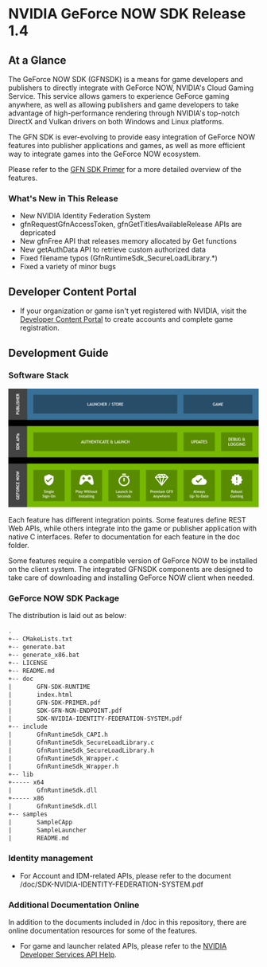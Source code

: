 # NVIDIA GeForce NOW SDK Release 1.4

## At a Glance

The GeForce NOW SDK (GFNSDK) is a means for game developers and publishers to directly integrate with GeForce NOW, NVIDIA's Cloud Gaming Service. This service allows gamers to experience GeForce gaming anywhere, as well as allowing publishers and game developers to take advantage of high-performance rendering through NVIDIA's top-notch DirectX and Vulkan drivers on both Windows and Linux platforms. 

The GFN SDK is ever-evolving to provide easy integration of GeForce NOW features into publisher applications and games, as well as more efficient way to integrate games into the GeForce NOW ecosystem. 

Please refer to the [GFN SDK Primer](./doc/GFN-SDK-PRIMER.pdf) for a more detailed overview of the features.

### What's New in This Release
* New NVIDIA Identity Federation System
* gfnRequestGfnAccessToken, gfnGetTitlesAvailableRelease APIs are depricated
* New gfnFree API that releases memory allocated by Get functions
* New getAuthData API to retrieve custom authorized data
* Fixed filename typos (GfnRuntimeSdk_SecureLoadLibrary.*)
* Fixed a variety of minor bugs


## Developer Content Portal

* If your organization or game isn't yet registered with NVIDIA, visit the [Developer Content Portal](https://portal-developer.nvidia.com/) to create accounts and complete game registration.

## Development Guide

### Software Stack

![Software Stack](./doc/img/software_stack.png)

Each feature has different integration points. Some features define REST Web APIs, while others integrate into the game or publisher application with native C interfaces. Refer to documentation for each feature in the doc folder.

Some features require a compatible version of GeForce NOW to be installed on the client system. The integrated GFNSDK components are designed to take care of downloading and installing GeForce NOW client when needed.

### GeForce NOW SDK Package

The distribution is laid out as below:
```
.
+-- CMakeLists.txt
+-- generate.bat
+-- generate_x86.bat
+-- LICENSE
+-- README.md
+-- doc
|       GFN-SDK-RUNTIME
|       index.html
|       GFN-SDK-PRIMER.pdf
|       SDK-GFN-NGN-ENDPOINT.pdf
|       SDK-NVIDIA-IDENTITY-FEDERATION-SYSTEM.pdf
+-- include
|       GfnRuntimeSdk_CAPI.h
|       GfnRuntimeSdk_SecureLoadLibrary.c
|       GfnRuntimeSdk_SecureLoadLibrary.h
|       GfnRuntimeSdk_Wrapper.c
|       GfnRuntimeSdk_Wrapper.h
+-- lib
+----- x64
|       GfnRuntimeSdk.dll
+----- x86
|       GfnRuntimeSdk.dll
+-- samples
|       SampleCApp
|       SampleLauncher
|       README.md
```
### Identity management

* For Account and IDM-related APIs, please refer to the document /doc/SDK-NVIDIA-IDENTITY-FEDERATION-SYSTEM.pdf

### Additional Documentation Online

In addition to the documents included in /doc in this repository, there are online documentation resources for some of the features.
* For game and launcher related APIs, please refer to the [NVIDIA Developer Services API Help](https://portal-developer.nvidia.com/help/).
